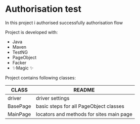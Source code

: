 # Authorisation test

In this project i authorised successfully authorisation flow

Project is developed with:

- Java
- Maven
- TestNG
- PageObject
- Facker
- ✨Magic ✨


Project contains following classes:

| CLASS | README |
| ------ | ------ |
| driver | driver settings |
| BasePage | basic steps for all PageObject classes|
| MainPage | locators and methods for sites main page |

